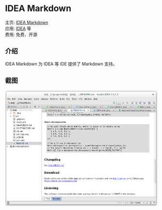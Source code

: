 IDEA Markdown
====

主页: [IDEA Markdown](https://github.com/nicoulaj/idea-markdown)  
应用: [IDEA](https://www.jetbrains.com/idea/) 等  
费用: 免费、开源

介绍
----

IDEA Markdown 为 IDEA 等 IDE 提供了 Markdown 支持。

截图
----

![idea-markdown](images/idea-markdown.png)
